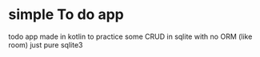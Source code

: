 # simple To do app
todo app made in kotlin to practice some CRUD in sqlite with no ORM (like room) just pure sqlite3
